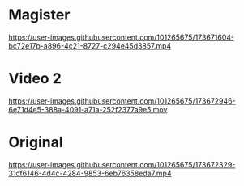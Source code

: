 # Magister

https://user-images.githubusercontent.com/101265675/173671604-bc72e17b-a896-4c21-8727-c294e45d3857.mp4

# Video 2







https://user-images.githubusercontent.com/101265675/173672946-6e71d4e5-388a-4091-a71a-252f2377a9e5.mov






# Original




https://user-images.githubusercontent.com/101265675/173672329-31cf6146-4d4c-4284-9853-6eb76358eda7.mp4


